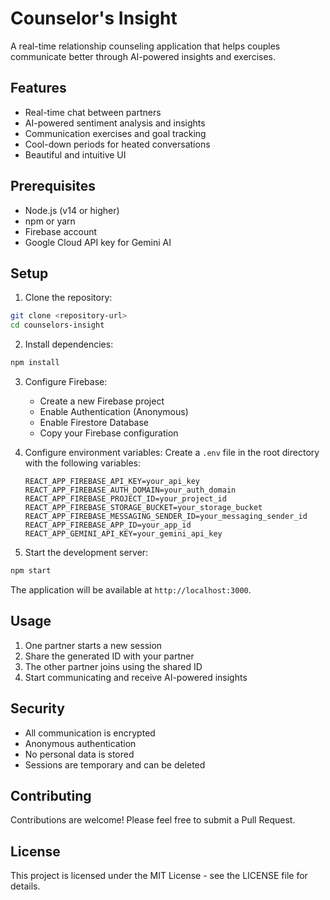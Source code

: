 # Counselor's Insight

A real-time relationship counseling application that helps couples communicate better through AI-powered insights and exercises.

## Features

- Real-time chat between partners
- AI-powered sentiment analysis and insights
- Communication exercises and goal tracking
- Cool-down periods for heated conversations
- Beautiful and intuitive UI

## Prerequisites

- Node.js (v14 or higher)
- npm or yarn
- Firebase account
- Google Cloud API key for Gemini AI

## Setup

1. Clone the repository:
```bash
git clone <repository-url>
cd counselors-insight
```

2. Install dependencies:
```bash
npm install
```

3. Configure Firebase:
   - Create a new Firebase project
   - Enable Authentication (Anonymous)
   - Enable Firestore Database
   - Copy your Firebase configuration

4. Configure environment variables:
   Create a `.env` file in the root directory with the following variables:
   ```
   REACT_APP_FIREBASE_API_KEY=your_api_key
   REACT_APP_FIREBASE_AUTH_DOMAIN=your_auth_domain
   REACT_APP_FIREBASE_PROJECT_ID=your_project_id
   REACT_APP_FIREBASE_STORAGE_BUCKET=your_storage_bucket
   REACT_APP_FIREBASE_MESSAGING_SENDER_ID=your_messaging_sender_id
   REACT_APP_FIREBASE_APP_ID=your_app_id
   REACT_APP_GEMINI_API_KEY=your_gemini_api_key
   ```

5. Start the development server:
```bash
npm start
```

The application will be available at `http://localhost:3000`.

## Usage

1. One partner starts a new session
2. Share the generated ID with your partner
3. The other partner joins using the shared ID
4. Start communicating and receive AI-powered insights

## Security

- All communication is encrypted
- Anonymous authentication
- No personal data is stored
- Sessions are temporary and can be deleted

## Contributing

Contributions are welcome! Please feel free to submit a Pull Request.

## License

This project is licensed under the MIT License - see the LICENSE file for details. 